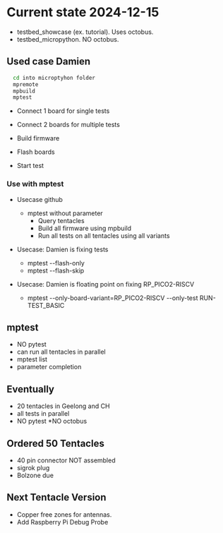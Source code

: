 # Current state 2024-12-15

* testbed_showcase (ex. tutorial). Uses octobus.
* testbed_micropython. NO octobus.

## Used case Damien

```bash
  cd into microptyhon folder
  mpremote
  mpbuild
  mptest
```

* Connect 1 board for single tests
* Connect 2 boards for multiple tests
  
* Build firmware
* Flash boards
* Start test
  
### Use with mptest

* Usecase github
  * mptest without parameter
    * Query tentacles
    * Build all firmware using mpbuild
    * Run all tests on all tentacles using all variants
    
* Usecase: Damien is fixing tests
  * mptest --flash-only
  * mptest --flash-skip
  
* Usecase: Damien is floating point on fixing RP_PICO2-RISCV
  * mptest --only-board-variant=RP_PICO2-RISCV --only-test RUN-TEST_BASIC

## mptest

* NO pytest
* can run all tentacles in parallel
* mptest list
* parameter completion
  
## Eventually
* 20 tentacles in Geelong and CH
* all tests in parallel
* NO pytest
*NO octobus

## Ordered 50 Tentacles
* 40 pin connector NOT assembled
* sigrok plug
* Bolzone due

## Next Tentacle Version
* Copper free zones for antennas.
* Add Raspberry Pi Debug Probe
